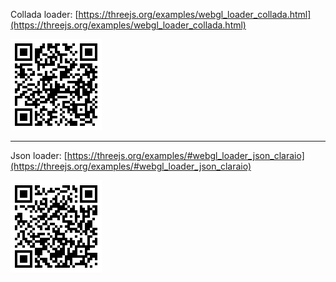Collada loader: 
[https://threejs.org/examples/webgl_loader_collada.html](https://threejs.org/examples/webgl_loader_collada.html)

![Collada loader qr](collada_qr.PNG)

---

Json loader:
[https://threejs.org/examples/#webgl_loader_json_claraio](https://threejs.org/examples/#webgl_loader_json_claraio)

![JSON loader qr](json_qr.PNG)